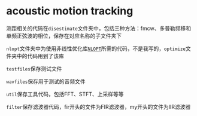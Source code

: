 # acoustic motion tracking

测距相关的代码在`disestimate`文件夹中，包括三种方法：fmcw、多普勒频移和单频正弦波的相位，保存在对应名称的子文件夹下

`nlopt`文件夹中为使用非线性优化库[`NLOPT`](https://nlopt.readthedocs.io/en/latest/)所需的代码，不是我写的，`optimize`文件夹中的代码用到了该库

`testfiles`保存测试文件

`wavfiles`保存用于测试的音频文件

`util`保存工具代码，包括FFT、STFT、上采样等等

`filter`保存滤波器代码，fir开头的文件为FIR滤波器，my开头的文件为IIR滤波器